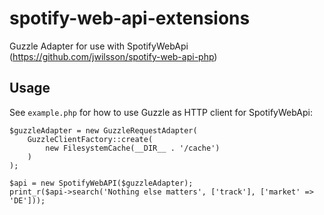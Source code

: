 # spotify-web-api-extensions
Guzzle Adapter for use with SpotifyWebApi (https://github.com/jwilsson/spotify-web-api-php)

## Usage

See `example.php` for how to use Guzzle as HTTP client for SpotifyWebApi:

	$guzzleAdapter = new GuzzleRequestAdapter(
		GuzzleClientFactory::create(
			new FilesystemCache(__DIR__ . '/cache')
		)
	);

	$api = new SpotifyWebAPI($guzzleAdapter);
	print_r($api->search('Nothing else matters', ['track'], ['market' => 'DE']));
